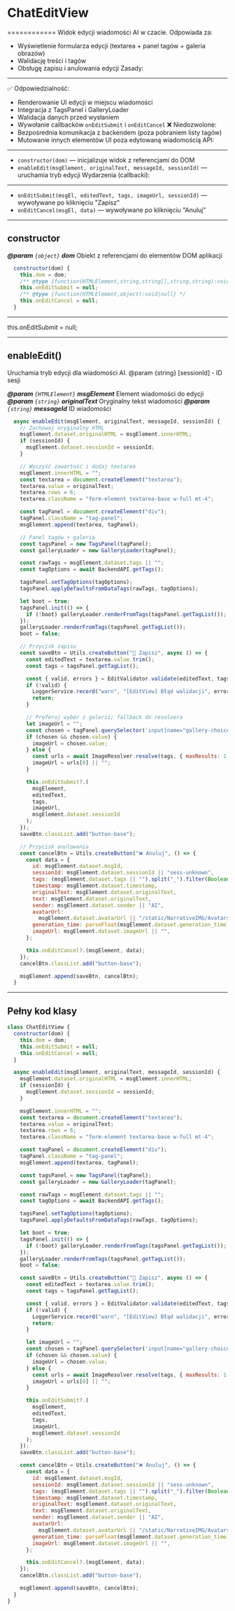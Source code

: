 # ChatEditView

============
Widok edycji wiadomości AI w czacie.
Odpowiada za:
 - Wyświetlenie formularza edycji (textarea + panel tagów + galeria obrazów)
 - Walidację treści i tagów
 - Obsługę zapisu i anulowania edycji
Zasady:
-------
✅ Odpowiedzialność:
  - Renderowanie UI edycji w miejscu wiadomości
  - Integracja z TagsPanel i GalleryLoader
  - Walidacja danych przed wysłaniem
  - Wywołanie callbacków `onEditSubmit` i `onEditCancel`
❌ Niedozwolone:
  - Bezpośrednia komunikacja z backendem (poza pobraniem listy tagów)
  - Mutowanie innych elementów UI poza edytowaną wiadomością
API:
----
- `constructor(dom)` — inicjalizuje widok z referencjami do DOM
- `enableEdit(msgElement, originalText, messageId, sessionId)` — uruchamia tryb edycji
Wydarzenia (callbacki):
-----------------------
- `onEditSubmit(msgEl, editedText, tags, imageUrl, sessionId)` — wywoływane po kliknięciu "Zapisz"
- `onEditCancel(msgEl, data)` — wywoływane po kliknięciu "Anuluj"

---

## constructor

**_@param_** *`{object}`* _**dom**_  Obiekt z referencjami do elementów DOM aplikacji

```javascript
  constructor(dom) {
    this.dom = dom;
    /** @type {function(HTMLElement,string,string[],string,string):void|null} */
    this.onEditSubmit = null;
    /** @type {function(HTMLElement,object):void|null} */
    this.onEditCancel = null;
  }
```

---

this.onEditSubmit = null;

---

## enableEdit()

Uruchamia tryb edycji dla wiadomości AI.
@param {string} [sessionId] - ID sesji

**_@param_** *`{HTMLElement}`* _**msgElement**_  Element wiadomości do edycji
**_@param_** *`{string}`* _**originalText**_  Oryginalny tekst wiadomości
**_@param_** *`{string}`* _**messageId**_  ID wiadomości

```javascript
  async enableEdit(msgElement, originalText, messageId, sessionId) {
    // Zachowaj oryginalny HTML
    msgElement.dataset.originalHTML = msgElement.innerHTML;
    if (sessionId) {
      msgElement.dataset.sessionId = sessionId;
    }

    // Wyczyść zawartość i dodaj textarea
    msgElement.innerHTML = "";
    const textarea = document.createElement("textarea");
    textarea.value = originalText;
    textarea.rows = 6;
    textarea.className = "form-element textarea-base w-full mt-4";

    const tagPanel = document.createElement("div");
    tagPanel.className = "tag-panel";
    msgElement.append(textarea, tagPanel);

    // Panel tagów + galeria
    const tagsPanel = new TagsPanel(tagPanel);
    const galleryLoader = new GalleryLoader(tagPanel);

    const rawTags = msgElement.dataset.tags || "";
    const tagOptions = await BackendAPI.getTags();

    tagsPanel.setTagOptions(tagOptions);
    tagsPanel.applyDefaultsFromDataTags(rawTags, tagOptions);

    let boot = true;
    tagsPanel.init(() => {
      if (!boot) galleryLoader.renderFromTags(tagsPanel.getTagList());
    });
    galleryLoader.renderFromTags(tagsPanel.getTagList());
    boot = false;

    // Przycisk zapisu
    const saveBtn = Utils.createButton("💾 Zapisz", async () => {
      const editedText = textarea.value.trim();
      const tags = tagsPanel.getTagList();

      const { valid, errors } = EditValidator.validate(editedText, tags);
      if (!valid) {
        LoggerService.record("warn", "[EditView] Błąd walidacji", errors);
        return;
      }

      // Preferuj wybór z galerii; fallback do resolvera
      let imageUrl = "";
      const chosen = tagPanel.querySelector('input[name="gallery-choice"]:checked');
      if (chosen && chosen.value) {
        imageUrl = chosen.value;
      } else {
        const urls = await ImageResolver.resolve(tags, { maxResults: 1 });
        imageUrl = urls[0] || "";
      }

      this.onEditSubmit?.(
        msgElement,
        editedText,
        tags,
        imageUrl,
        msgElement.dataset.sessionId
      );
    });
    saveBtn.classList.add("button-base");

    // Przycisk anulowania
    const cancelBtn = Utils.createButton("❌ Anuluj", () => {
      const data = {
        id: msgElement.dataset.msgId,
        sessionId: msgElement.dataset.sessionId || "sess-unknown",
        tags: (msgElement.dataset.tags || "").split("_").filter(Boolean),
        timestamp: msgElement.dataset.timestamp,
        originalText: msgElement.dataset.originalText,
        text: msgElement.dataset.originalText,
        sender: msgElement.dataset.sender || "AI",
        avatarUrl:
          msgElement.dataset.avatarUrl || "/static/NarrativeIMG/Avatars/AI.png",
        generation_time: parseFloat(msgElement.dataset.generation_time) || 0,
        imageUrl: msgElement.dataset.imageUrl || "",
      };

      this.onEditCancel?.(msgElement, data);
    });
    cancelBtn.classList.add("button-base");

    msgElement.append(saveBtn, cancelBtn);
  }
```

---

## Pełny kod klasy
```javascript
class ChatEditView {
  constructor(dom) {
    this.dom = dom;
    this.onEditSubmit = null;
    this.onEditCancel = null;
  }

  async enableEdit(msgElement, originalText, messageId, sessionId) {
    msgElement.dataset.originalHTML = msgElement.innerHTML;
    if (sessionId) {
      msgElement.dataset.sessionId = sessionId;
    }

    msgElement.innerHTML = "";
    const textarea = document.createElement("textarea");
    textarea.value = originalText;
    textarea.rows = 6;
    textarea.className = "form-element textarea-base w-full mt-4";

    const tagPanel = document.createElement("div");
    tagPanel.className = "tag-panel";
    msgElement.append(textarea, tagPanel);

    const tagsPanel = new TagsPanel(tagPanel);
    const galleryLoader = new GalleryLoader(tagPanel);

    const rawTags = msgElement.dataset.tags || "";
    const tagOptions = await BackendAPI.getTags();

    tagsPanel.setTagOptions(tagOptions);
    tagsPanel.applyDefaultsFromDataTags(rawTags, tagOptions);

    let boot = true;
    tagsPanel.init(() => {
      if (!boot) galleryLoader.renderFromTags(tagsPanel.getTagList());
    });
    galleryLoader.renderFromTags(tagsPanel.getTagList());
    boot = false;

    const saveBtn = Utils.createButton("💾 Zapisz", async () => {
      const editedText = textarea.value.trim();
      const tags = tagsPanel.getTagList();

      const { valid, errors } = EditValidator.validate(editedText, tags);
      if (!valid) {
        LoggerService.record("warn", "[EditView] Błąd walidacji", errors);
        return;
      }

      let imageUrl = "";
      const chosen = tagPanel.querySelector('input[name="gallery-choice"]:checked');
      if (chosen && chosen.value) {
        imageUrl = chosen.value;
      } else {
        const urls = await ImageResolver.resolve(tags, { maxResults: 1 });
        imageUrl = urls[0] || "";
      }

      this.onEditSubmit?.(
        msgElement,
        editedText,
        tags,
        imageUrl,
        msgElement.dataset.sessionId
      );
    });
    saveBtn.classList.add("button-base");

    const cancelBtn = Utils.createButton("❌ Anuluj", () => {
      const data = {
        id: msgElement.dataset.msgId,
        sessionId: msgElement.dataset.sessionId || "sess-unknown",
        tags: (msgElement.dataset.tags || "").split("_").filter(Boolean),
        timestamp: msgElement.dataset.timestamp,
        originalText: msgElement.dataset.originalText,
        text: msgElement.dataset.originalText,
        sender: msgElement.dataset.sender || "AI",
        avatarUrl:
          msgElement.dataset.avatarUrl || "/static/NarrativeIMG/Avatars/AI.png",
        generation_time: parseFloat(msgElement.dataset.generation_time) || 0,
        imageUrl: msgElement.dataset.imageUrl || "",
      };

      this.onEditCancel?.(msgElement, data);
    });
    cancelBtn.classList.add("button-base");

    msgElement.append(saveBtn, cancelBtn);
  }
}
```